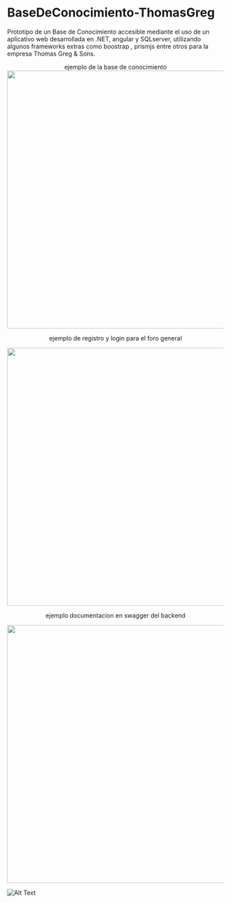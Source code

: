 # BaseDeConocimiento-ThomasGreg
Prototipo de un Base de Conocimiento accesible mediante el uso de un aplicativo web desarrollada en .NET, angular y SQLserver, utilizando algunos frameworks extras como boostrap , prismjs entre otros para la empresa Thomas Greg & Sons.




<div align="center">
ejemplo de la base de conocimiento

<img src="https://github.com/Khesartt/BaseDeConocimiento-ThomasGreg/blob/main/base%20de%20conocimiento.gif" width="850" height="600"/>


ejemplo de registro y login para el foro general


<img src="https://github.com/Khesartt/BaseDeConocimiento-ThomasGreg/blob/main/login%20y%20register.gif" width="850" height="600" />

ejemplo documentacion en swagger del backend


<img src="https://github.com/Khesartt/BaseDeConocimiento-ThomasGreg/blob/main/documentacion%20swagger.gif" width="850" height="600" />

</div>



![Alt Text](https://media.giphy.com/media/vFKqnCdLPNOKc/giphy.gif)



